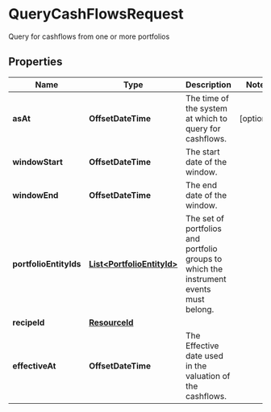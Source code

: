 

# QueryCashFlowsRequest

Query for cashflows from one or more portfolios

## Properties

| Name | Type | Description | Notes |
|------------ | ------------- | ------------- | -------------|
|**asAt** | **OffsetDateTime** | The time of the system at which to query for cashflows. |  [optional] |
|**windowStart** | **OffsetDateTime** | The start date of the window. |  |
|**windowEnd** | **OffsetDateTime** | The end date of the window. |  |
|**portfolioEntityIds** | [**List&lt;PortfolioEntityId&gt;**](PortfolioEntityId.md) | The set of portfolios and portfolio groups to which the instrument events must belong. |  |
|**recipeId** | [**ResourceId**](ResourceId.md) |  |  |
|**effectiveAt** | **OffsetDateTime** | The Effective date used in the valuation of the cashflows. |  |



